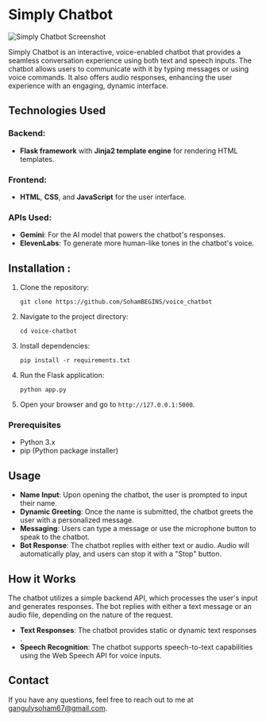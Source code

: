 # Simply Chatbot

![Simply Chatbot Screenshot](static/images/screenshot.jpg)

Simply Chatbot is an interactive, voice-enabled chatbot that provides a seamless conversation experience using both text and speech inputs. The chatbot allows users to communicate with it by typing messages or using voice commands. It also offers audio responses, enhancing the user experience with an engaging, dynamic interface.

## Technologies Used

### Backend:
- **Flask framework** with **Jinja2 template engine** for rendering HTML templates.

### Frontend:
- **HTML**, **CSS**, and **JavaScript** for the user interface.

### APIs Used:
- **Gemini**: For the AI model that powers the chatbot's responses.
- **ElevenLabs**: To generate more human-like tones in the chatbot's voice.

## Installation :
<ol>
    <li>Clone the repository:
        <pre><code>git clone https://github.com/SohamBEGINS/voice_chatbot</code></pre>
    </li>
    <li>Navigate to the project directory:
        <pre><code>cd voice-chatbot</code></pre>
    </li>
    <li>Install dependencies:
        <pre><code>pip install -r requirements.txt</code></pre>
    </li>
    <li>Run the Flask application:
        <pre><code>python app.py</code></pre>
    </li>
    <li>Open your browser and go to <code>http://127.0.0.1:5000</code>.</li>
</ol>

### Prerequisites

- Python 3.x
- pip (Python package installer)

## Usage

- **Name Input**: Upon opening the chatbot, the user is prompted to input their name.
- **Dynamic Greeting**: Once the name is submitted, the chatbot greets the user with a personalized message.
- **Messaging**: Users can type a message or use the microphone button to speak to the chatbot.
- **Bot Response**: The chatbot replies with either text or audio. Audio will automatically play, and users can stop it with a "Stop" button.

## How it Works

The chatbot utilizes a simple backend API, which processes the user's input and generates responses. The bot replies with either a text message or an audio file, depending on the nature of the request.

- **Text Responses**: The chatbot provides static or dynamic text responses .
- **Speech Recognition**: The chatbot supports speech-to-text capabilities using the Web Speech API for voice inputs.

## Contact

If you have any questions, feel free to reach out to me at gangulysoham67@gmail.com.

